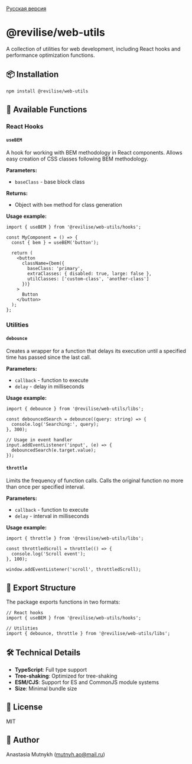 [Русская версия](README.md)

# @revilise/web-utils

A collection of utilities for web development, including React hooks and performance optimization functions.

## 📦 Installation

```bash
npm install @revilise/web-utils
```

## 🚀 Available Functions

### React Hooks

#### `useBEM`
A hook for working with BEM methodology in React components. Allows easy creation of CSS classes following BEM methodology.

**Parameters:**
- `baseClass` - base block class

**Returns:**
- Object with `bem` method for class generation

**Usage example:**
```tsx
import { useBEM } from '@revilise/web-utils/hooks';

const MyComponent = () => {
  const { bem } = useBEM('button');
  
  return (
    <button 
      className={bem({
        baseClass: 'primary',
        extraClasses: { disabled: true, large: false },
        utilClasses: ['custom-class', 'another-class']
      })}
    >
      Button
    </button>
  );
};
```

### Utilities

#### `debounce`
Creates a wrapper for a function that delays its execution until a specified time has passed since the last call.

**Parameters:**
- `callback` - function to execute
- `delay` - delay in milliseconds

**Usage example:**
```tsx
import { debounce } from '@revilise/web-utils/libs';

const debouncedSearch = debounce((query: string) => {
  console.log('Searching:', query);
}, 300);

// Usage in event handler
input.addEventListener('input', (e) => {
  debouncedSearch(e.target.value);
});
```

#### `throttle`
Limits the frequency of function calls. Calls the original function no more than once per specified interval.

**Parameters:**
- `callback` - function to execute
- `delay` - interval in milliseconds

**Usage example:**
```tsx
import { throttle } from '@revilise/web-utils/libs';

const throttledScroll = throttle(() => {
  console.log('Scroll event');
}, 100);

window.addEventListener('scroll', throttledScroll);
```

## 📁 Export Structure

The package exports functions in two formats:

```tsx
// React hooks
import { useBEM } from '@revilise/web-utils/hooks';

// Utilities
import { debounce, throttle } from '@revilise/web-utils/libs';
```

## 🛠 Technical Details

- **TypeScript**: Full type support
- **Tree-shaking**: Optimized for tree-shaking
- **ESM/CJS**: Support for ES and CommonJS module systems
- **Size**: Minimal bundle size

## 📄 License

MIT

## 👥 Author

Anastasia Mutnykh (mutnyh.ao@mail.ru)
